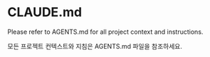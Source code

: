 # CLAUDE.md

Please refer to AGENTS.md for all project context and instructions.

모든 프로젝트 컨텍스트와 지침은 AGENTS.md 파일을 참조하세요.
